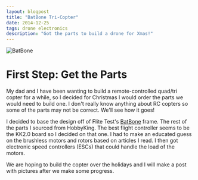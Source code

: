 ```yaml
---
layout: blogpost
title: "BatBone Tri-Copter"
date: 2014-12-25
tags: drone electronics
description: "Got the parts to build a drone for Xmas!"
---
```


![BatBone](https://s3.amazonaws.com/assets.flitetest.com/article_images/full/bat-bone-1-jpg_1371693745.jpg)

# First Step: Get the Parts

My dad and I have been wanting to build a remote-controlled quad/tri copter for a while, so I decided for Christmas I would order the parts we would need to build one. I don't really know anything about RC copters so some of the parts may not be correct. We'll see how it goes!

I decided to base the design off of Flite Test's [BatBone](https://www.flitetest.com/articles/bat-bone "Flite Test BatBone") frame. The rest of the parts I sourced from HobbyKing. The best flight controller seems to be the KK2.0 board so I decided on that one. I had to make an educated guess on the brushless motors and rotors based on articles I read. I then got electronic speed controllers (ESCs) that could handle the load of the motors.

We are hoping to build the copter over the holidays and I will make a post with pictures after we make some progress.
